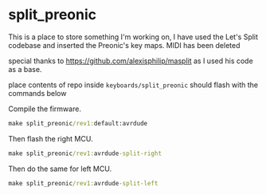 # split_preonic

This is a place to store something I'm working on, I have used the Let's Split codebase and inserted the Preonic's key maps.
MIDI has been deleted


special thanks to https://github.com/alexisphilip/masplit as I used his code as a base.

place contents of repo inside `keyboards/split_preonic`
should flash with the commands below

Compile the firmware.

```cmd
make split_preonic/rev1:default:avrdude
```

Then flash the right MCU.

```cmd
make split_preonic/rev1:avrdude-split-right
```

Then do the same for left MCU.

```cmd
make split_preonic/rev1:avrdude-split-left
